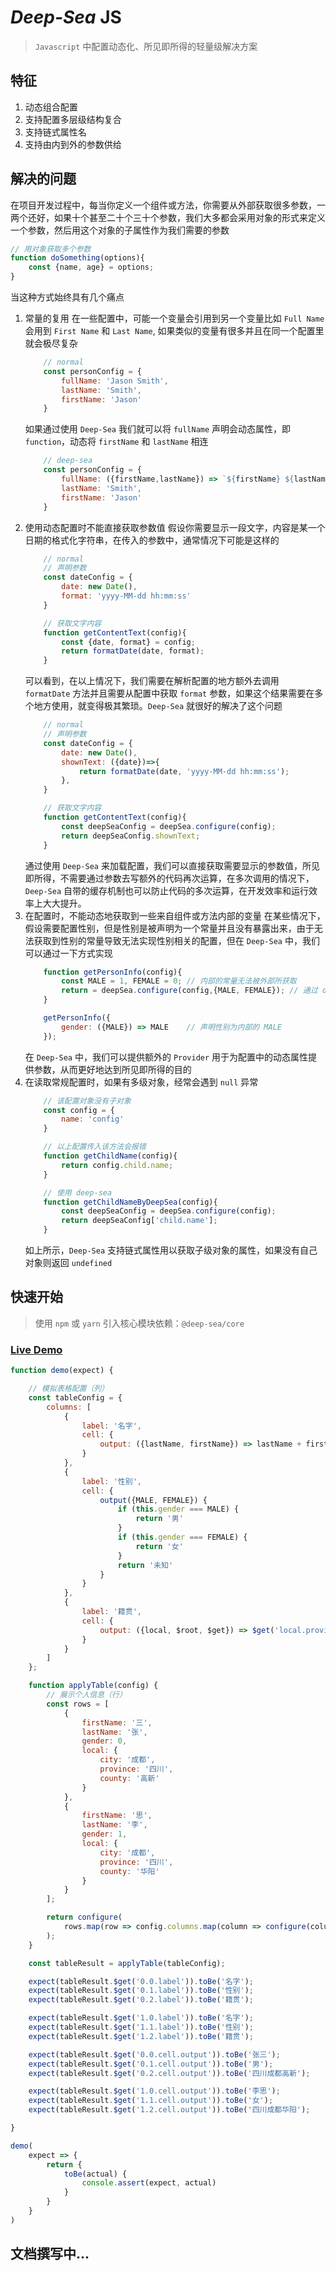 # *Deep-Sea* JS

> `Javascript` 中配置动态化、所见即所得的轻量级解决方案

## 特征
1. 动态组合配置
2. 支持配置多层级结构复合
3. 支持链式属性名
4. 支持由内到外的参数供给
## 解决的问题
在项目开发过程中，每当你定义一个组件或方法，你需要从外部获取很多参数，一两个还好，如果十个甚至二十个三十个参数，我们大多都会采用对象的形式来定义一个参数，然后用这个对象的子属性作为我们需要的参数

```javascript
// 用对象获取多个参数
function doSomething(options){
    const {name, age} = options;
}

```

当这种方式始终具有几个痛点
1. 常量的复用
    在一些配置中，可能一个变量会引用到另一个变量比如 `Full Name` 会用到 `First Name` 和 `Last Name`, 如果类似的变量有很多并且在同一个配置里就会极尽复杂
    ```javascript
        // normal
        const personConfig = {
            fullName: 'Jason Smith',
            lastName: 'Smith',
            firstName: 'Jason'
        }
    ```
    如果通过使用 `Deep-Sea` 我们就可以将 `fullName` 声明会动态属性，即 `function`，动态将 `firstName` 和 `lastName` 相连
    ```javascript
        // deep-sea
        const personConfig = {
            fullName: ({firstName,lastName}) => `${firstName} ${lastName}`,
            lastName: 'Smith',
            firstName: 'Jason'
        }
    ```
2. 使用动态配置时不能直接获取参数值
    假设你需要显示一段文字，内容是某一个日期的格式化字符串，在传入的参数中，通常情况下可能是这样的
    ```javascript
        // normal
        // 声明参数
        const dateConfig = {
            date: new Date(),
            format: 'yyyy-MM-dd hh:mm:ss'
        }

        // 获取文字内容
        function getContentText(config){
            const {date, format} = config;
            return formatDate(date, format);
        }
    ```
    可以看到，在以上情况下，我们需要在解析配置的地方额外去调用 `formatDate` 方法并且需要从配置中获取 `format` 参数，如果这个结果需要在多个地方使用，就变得极其繁琐。`Deep-Sea` 就很好的解决了这个问题
    ```javascript
        // normal
        // 声明参数
        const dateConfig = {
            date: new Date(),
            shownText: ({date})=>{
                return formatDate(date, 'yyyy-MM-dd hh:mm:ss');
            },
        }

        // 获取文字内容
        function getContentText(config){
            const deepSeaConfig = deepSea.configure(config);
            return deepSeaConfig.shownText;
        }
    ```
    通过使用 `Deep-Sea` 来加载配置，我们可以直接获取需要显示的参数值，所见即所得，不需要通过参数去写额外的代码再次运算，在多次调用的情况下，`Deep-Sea` 自带的缓存机制也可以防止代码的多次运算，在开发效率和运行效率上大大提升。
3. 在配置时，不能动态地获取到一些来自组件或方法内部的变量
    在某些情况下，假设需要配置性别，但是性别是被声明为一个常量并且没有暴露出来，由于无法获取到性别的常量导致无法实现性别相关的配置，但在 `Deep-Sea` 中，我们可以通过一下方式实现
    ```javascript
        function getPersonInfo(config){
            const MALE = 1, FEMALE = 0; // 内部的常量无法被外部所获取
            return = deepSea.configure(config,{MALE, FEMALE}); // 通过 deep-sea 的 provider 提供给配置方法
        }

        getPersonInfo({
            gender: ({MALE}) => MALE    // 声明性别为内部的 MALE
        });
    ```
    在 `Deep-Sea` 中，我们可以提供额外的 `Provider` 用于为配置中的动态属性提供参数，从而更好地达到所见即所得的目的
4. 在读取常规配置时，如果有多级对象，经常会遇到 `null` 异常
    ```javascript
        // 该配置对象没有子对象
        const config = {
            name: 'config'
        }

        // 以上配置传入该方法会报错
        function getChildName(config){
            return config.child.name;
        }

        // 使用 deep-sea
        function getChildNameByDeepSea(config){
            const deepSeaConfig = deepSea.configure(config);
            return deepSeaConfig['child.name'];
        }
    ```
    如上所示，`Deep-Sea` 支持链式属性用以获取子级对象的属性，如果没有自己对象则返回 `undefined`

## 快速开始

> 使用 `npm` 或 `yarn` 引入核心模块依赖：`@deep-sea/core`

### [Live Demo](https://runkit.com/canguser/602f5af66c5fc2001babc02e)

```javascript
function demo(expect) {

    // 模拟表格配置（列）
    const tableConfig = {
        columns: [
            {
                label: '名字',
                cell: {
                    output: ({lastName, firstName}) => lastName + firstName
                }
            },
            {
                label: '性别',
                cell: {
                    output({MALE, FEMALE}) {
                        if (this.gender === MALE) {
                            return '男'
                        }
                        if (this.gender === FEMALE) {
                            return '女'
                        }
                        return '未知'
                    }
                }
            },
            {
                label: '籍贯',
                cell: {
                    output: ({local, $root, $get}) => $get('local.province') + local.$get('city') + $root['local.county']
                }
            }
        ]
    };

    function applyTable(config) {
        // 展示个人信息（行）
        const rows = [
            {
                firstName: '三',
                lastName: '张',
                gender: 0,
                local: {
                    city: '成都',
                    province: '四川',
                    county: '高新'
                }
            },
            {
                firstName: '思',
                lastName: '李',
                gender: 1,
                local: {
                    city: '成都',
                    province: '四川',
                    county: '华阳'
                }
            }
        ];

        return configure(
            rows.map(row => config.columns.map(column => configure(column, {...row, MALE: 0, FEMALE: 1})))
        );
    }

    const tableResult = applyTable(tableConfig);

    expect(tableResult.$get('0.0.label')).toBe('名字');
    expect(tableResult.$get('0.1.label')).toBe('性别');
    expect(tableResult.$get('0.2.label')).toBe('籍贯');

    expect(tableResult.$get('1.0.label')).toBe('名字');
    expect(tableResult.$get('1.1.label')).toBe('性别');
    expect(tableResult.$get('1.2.label')).toBe('籍贯');

    expect(tableResult.$get('0.0.cell.output')).toBe('张三');
    expect(tableResult.$get('0.1.cell.output')).toBe('男');
    expect(tableResult.$get('0.2.cell.output')).toBe('四川成都高新');

    expect(tableResult.$get('1.0.cell.output')).toBe('李思');
    expect(tableResult.$get('1.1.cell.output')).toBe('女');
    expect(tableResult.$get('1.2.cell.output')).toBe('四川成都华阳');

}

demo(
    expect => {
        return {
            toBe(actual) {
                console.assert(expect, actual)
            }
        }
    }
)
```
## 文档撰写中...

